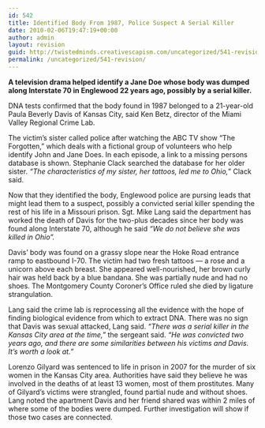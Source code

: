```yaml
---
id: 542
title: Identified Body From 1987, Police Suspect A Serial Killer
date: 2010-02-06T19:47:19+00:00
author: admin
layout: revision
guid: http://twistedminds.creativescapism.com/uncategorized/541-revision/
permalink: /uncategorized/541-revision/
---
```

<p class="dropcap-first">
  <strong>A television drama helped identify a Jane Doe whose body was dumped along Interstate 70 in Englewood 22 years ago, possibly by a serial killer. </strong>
</p>

DNA tests confirmed that the body found in 1987 belonged to a 21-year-old Paula Beverly Davis of Kansas City, said Ken Betz, director of the Miami Valley Regional Crime Lab.

The victim’s sister called police after watching the ABC TV show &#8220;The Forgotten,&#8221; which deals with a fictional group of volunteers who help identify John and Jane Does. In each episode, a link to a missing persons database is shown. Stephanie Clack searched the database for her older sister. _&#8220;The characteristics of my sister, her tattoos, led me to Ohio,_&#8221; Clack said.

Now that they identified the body, Englewood police are pursing leads that might lead them to a suspect, possibly a convicted serial killer spending the rest of his life in a Missouri prison. Sgt. Mike Lang said the department has worked the death of Davis for the two-plus decades since her body was found along Interstate 70, although he said _&#8220;We do not believe she was killed in Ohio&#8221;._ 

Davis’ body was found on a grassy slope near the Hoke Road entrance ramp to eastbound I-70. The victim had two fresh tattoos — a rose and a unicorn above each breast. She appeared well-nourished, her brown curly hair was held back by a blue bandana. She was partially nude and had no shoes. The Montgomery County Coroner’s Office ruled she died by ligature strangulation.

Lang said the crime lab is reprocessing all the evidence with the hope of finding biological evidence from which to extract DNA. There was no sign that Davis was sexual attacked, Lang said. _&#8220;There was a serial killer in the Kansas City area at the time,&#8221;_ the sergeant said. _&#8220;He was convicted two years ago, and there are some similarities between his victims and Davis. It’s worth a look at.&#8221;_

Lorenzo Gilyard was sentenced to life in prison in 2007 for the murder of six women in the Kansas City area. Authorities have said they believe he was involved in the deaths of at least 13 women, most of them prostitutes. Many of Gilyard’s victims were strangled, found partial nude and without shoes. Lang noted the apartment Davis and her friend shared was within 2 miles of where some of the bodies were dumped. Further investigation will show if those two cases are connected.